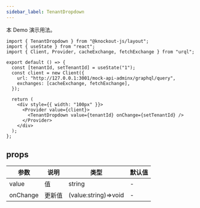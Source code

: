 ```yaml
---
sidebar_label: TenantDropdown
---
```


本 Demo 演示用法。

```tsx preview
import { TenantDropdown } from "@knockout-js/layout";
import { useState } from "react";
import { Client, Provider, cacheExchange, fetchExchange } from "urql";

export default () => {
  const [tenantId, setTenantId] = useState("1");
  const client = new Client({
    url: "http://127.0.0.1:3001/mock-api-adminx/graphql/query",
    exchanges: [cacheExchange, fetchExchange],
  });

  return (
    <div style={{ width: "100px" }}>
      <Provider value={client}>
        <TenantDropdown value={tenantId} onChange={setTenantId} />
      </Provider>
    </div>
  );
};
```

## props

| 参数       | 说明  | 类型                   | 默认值 |
|----------|-----|----------------------|-----|
| value    | 值   | string               | -   |
| onChange | 更新值 | (value:string)=>void | -   |
